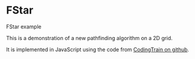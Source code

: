 # FStar

FStar example

This is a demonstration of a new pathfinding algorithm on a 2D grid. 

It is implemented in JavaScript using the code from <a href="https://github.com/CodingTrain/AStar"> CodingTrain on github</a>.
  
